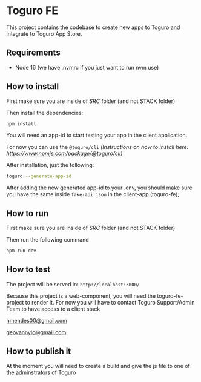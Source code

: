 # Toguro FE

This project contains the codebase to create new apps to Toguro and integrate to Toguro App Store.

## Requirements

- Node 16 (we have .nvmrc if you just want to run nvm use)

## How to install

First make sure you are inside of _SRC_ folder (and not STACK folder)

Then install the dependencies:

```bash
npm install
```

You will need an app-id to start testing your app in the client application.

For now you can use the `@toguro/cli` _(Instructions on how to install here: https://www.npmjs.com/package/@toguro/cli)_

After installation, just the following:

```bash
toguro --generate-app-id
```

After adding the new generated app-id to your .env, you should make sure you have the same inside `fake-api.json` in the client-app (toguro-fe);

## How to run

First make sure you are inside of _SRC_ folder (and not STACK folder)

Then run the following command

```bash
npm run dev
```

## How to test

The project will be served in: `http://localhost:3000/`

Because this project is a web-component, you will need the toguro-fe-project to render it.
For now you will have to contact Toguro Support/Admin Team to have access to a client stack

hmendes00@gmail.com

geovannylc@gmail.com

## How to publish it

At the moment you will need to create a build and give the js file to one of the adminstrators of Toguro
